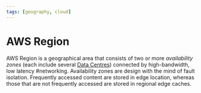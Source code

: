 ```yaml
---
tags: [geography, cloud]
---
```


# AWS Region

AWS Region is a geographical area that consists of two or more *availability
zones* (each include several [Data Centres](202210012205.md)) connected by
high-bandwidth, low latency #networking. Availability zones are design with the
mind of fault isolation. Frequently accessed content are stored in edge
location, whereas those that are not frequently accessed are stored in regional
edge caches.
